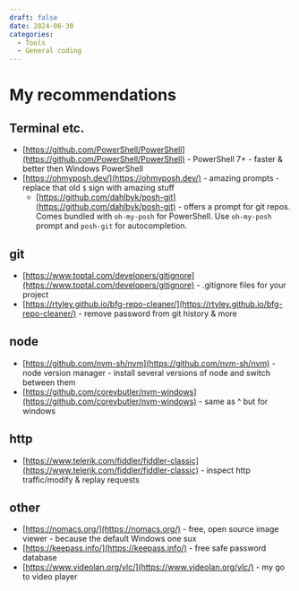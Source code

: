 ```yaml
---
draft: false
date: 2024-06-30
categories:
  - Tools
  - General coding
---
```


# My recommendations
## Terminal etc.
- [https://github.com/PowerShell/PowerShell](https://github.com/PowerShell/PowerShell) - PowerShell 7+ - faster & better then Windows PowerShell
- [https://ohmyposh.dev/](https://ohmyposh.dev/) - amazing prompts - replace that old `$` sign with amazing stuff
  - [https://github.com/dahlbyk/posh-git](https://github.com/dahlbyk/posh-git) - offers a prompt for git repos. Comes bundled with `oh-my-posh` for PowerShell. Use `oh-my-posh` prompt and `posh-git` for autocompletion.

## git
- [https://www.toptal.com/developers/gitignore](https://www.toptal.com/developers/gitignore) - .gitignore files for your project
- [https://rtyley.github.io/bfg-repo-cleaner/](https://rtyley.github.io/bfg-repo-cleaner/) - remove password from git history & more

## node
- [https://github.com/nvm-sh/nvm](https://github.com/nvm-sh/nvm) - node version manager - install several versions of node and switch between them
- [https://github.com/coreybutler/nvm-windows](https://github.com/coreybutler/nvm-windows) - same as ^ but for windows

## http
- [https://www.telerik.com/fiddler/fiddler-classic](https://www.telerik.com/fiddler/fiddler-classic) - inspect http traffic/modify & replay requests

## other
- [https://nomacs.org/](https://nomacs.org/) - free, open source image viewer - because the default Windows one sux
- [https://keepass.info/](https://keepass.info/) - free safe password database
- [https://www.videolan.org/vlc/](https://www.videolan.org/vlc/) - my go to video player
